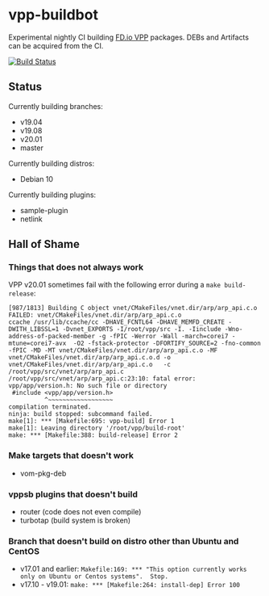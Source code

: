 # vpp-buildbot

Experimental nightly CI building [FD.io VPP](https://fd.io/) packages. DEBs and Artifacts can be acquired from the CI.

[![Build Status](https://dev.azure.com/nekomimiswitch/General/_apis/build/status/vpp-buildbot?branchName=master)](https://dev.azure.com/nekomimiswitch/General/_build/latest?definitionId=87&branchName=master)

## Status

Currently building branches:

* v19.04
* v19.08
* v20.01
* master

Currently building distros:

* Debian 10

Currently building plugins:

* sample-plugin
* netlink

## Hall of Shame

### Things that does not always work

VPP v20.01 sometimes fail with the following error during a `make build-release`:

```
[987/1813] Building C object vnet/CMakeFiles/vnet.dir/arp/arp_api.c.o
FAILED: vnet/CMakeFiles/vnet.dir/arp/arp_api.c.o 
ccache /usr/lib/ccache/cc -DHAVE_FCNTL64 -DHAVE_MEMFD_CREATE -DWITH_LIBSSL=1 -Dvnet_EXPORTS -I/root/vpp/src -I. -Iinclude -Wno-address-of-packed-member -g -fPIC -Werror -Wall -march=corei7 -mtune=corei7-avx  -O2 -fstack-protector -DFORTIFY_SOURCE=2 -fno-common  -fPIC -MD -MT vnet/CMakeFiles/vnet.dir/arp/arp_api.c.o -MF vnet/CMakeFiles/vnet.dir/arp/arp_api.c.o.d -o vnet/CMakeFiles/vnet.dir/arp/arp_api.c.o   -c /root/vpp/src/vnet/arp/arp_api.c
/root/vpp/src/vnet/arp/arp_api.c:23:10: fatal error: vpp/app/version.h: No such file or directory
 #include <vpp/app/version.h>
          ^~~~~~~~~~~~~~~~~~~
compilation terminated.
ninja: build stopped: subcommand failed.
make[1]: *** [Makefile:695: vpp-build] Error 1
make[1]: Leaving directory '/root/vpp/build-root'
make: *** [Makefile:388: build-release] Error 2
```

### Make targets that doesn't work

* vom-pkg-deb

### vppsb plugins that doesn't build

 * router (code does not even compile)
 * turbotap (build system is broken)

### Branch that doesn't build on distro other than Ubuntu and CentOS

* v17.01 and earlier: `Makefile:169: *** "This option currently works only on Ubuntu or Centos systems".  Stop.`
* v17.10 - v19.01: `make: *** [Makefile:264: install-dep] Error 100`
